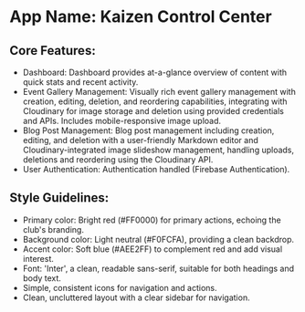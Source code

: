 # **App Name**: Kaizen Control Center

## Core Features:

- Dashboard: Dashboard provides at-a-glance overview of content with quick stats and recent activity.
- Event Gallery Management: Visually rich event gallery management with creation, editing, deletion, and reordering capabilities, integrating with Cloudinary for image storage and deletion using provided credentials and APIs. Includes mobile-responsive image upload.
- Blog Post Management: Blog post management including creation, editing, and deletion with a user-friendly Markdown editor and Cloudinary-integrated image slideshow management, handling uploads, deletions and reordering using the Cloudinary API.
- User Authentication: Authentication handled (Firebase Authentication).

## Style Guidelines:

- Primary color: Bright red (#FF0000) for primary actions, echoing the club's branding.
- Background color: Light neutral (#F0FCFA), providing a clean backdrop.
- Accent color: Soft blue (#AEE2FF) to complement red and add visual interest.
- Font: 'Inter', a clean, readable sans-serif, suitable for both headings and body text.
- Simple, consistent icons for navigation and actions.
- Clean, uncluttered layout with a clear sidebar for navigation.